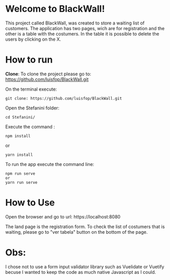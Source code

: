 # Welcome to BlackWall!

  
This project called BlackWall, was created to store a waiting list of customers. The application has two pages, wich are for registration and the other is a table with the costumers.
In the table it is possible to delete the users by clicking on the X.



# How to run


**Clone**:
To clone the project please go to:
https://github.com/luisfop/BlackWall.git

On the terminal execute: 

    git clone: https://github.com/luisfop/BlackWall.git

Open the Stefanini folder:

    cd Stefanini/
    
Execute the command :

    npm install

   or

    yarn install


To run the app execute the command line:

    npm run serve
    or
    yarn run serve


# How to Use

Open the browser and go to url:
 https://localhost:8080

The land page is the registration form. To check the list of costumers that is waiting, please go to "ver tabela" button on the bottom of the page.




# Obs:

I chose not to use a form input validator library such as Vuelidate or Vuetify becuse I wanted to keep the code as much native Javascript as I could.